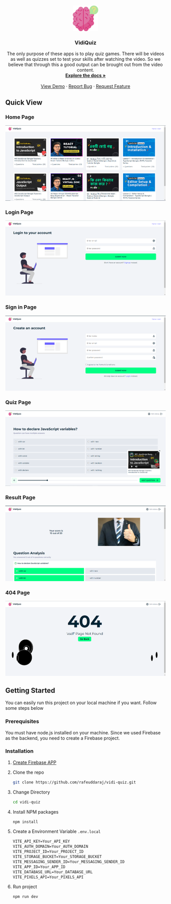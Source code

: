 
<!-- PROJECT LOGO -->
<br />
<div align="center">
  <a href="https://github.com/github_username/repo_name">
    <img src="./src/assets/images/logo-bg.png" alt="Logo" width="80" height="80">
  </a>

<h3 align="center">VidiQuiz</h3>

  <p align="center">
    The only purpose of these apps is to play quiz games. There will be videos as well as quizzes set to test your skills after watching the video. So we believe that through this a good output can be brought out from the video content.
    <br />
    <a href="https://github.com/rafeuddaraj/vidi-quiz"><strong>Explore the docs »</strong></a>
    <br />
    <br />
    <a href="https://vidiquiz.altrazen.com/">View Demo</a>
    ·
    <a href="https://github.com/rafeuddaraj/vidi-quiz/issues">Report Bug</a>
    ·
    <a href="https://github.com/rafeuddaraj/vidi-quiz/issues">Request Feature</a>
  </p>
</div>

<!-- TABLE OF CONTENTS -->

<!-- ABOUT THE PROJECT -->

## Quick View

    
<div>
    <div>
        <h3>Home Page</h3>
        <img src="docs/image/home-page.png"/>
    </div>
    <div>
        <h3>Login Page</h3>
        <img src="docs/image/login.png"/>
    </div>
    <div>
        <h3>Sign in Page</h3>
        <img src="docs/image/signin.png"/>
    </div>
    <div>
        <h3>Quiz Page</h3>
        <img src="docs/image/quiz.png"/>
    </div>
    <div>
        <h3>Result Page</h3>
        <img src="docs/image/score.png"/>
    </div>
    <div>
        <h3>404 Page</h3>
        <img src="docs/image/404.png"/>
    </div>
</div>


## Getting Started

You can easily run this project on your local machine if you want. Follow some steps below

### Prerequisites

You must have node.js installed on your machine. Since we used Firebase as the backend, you need to create a Firebase project.

### Installation

1. <a href=" https://console.firebase.google.com/"> Create Firebase APP</a>

2. Clone the repo
    ```sh
    git clone https://github.com/rafeuddaraj/vidi-quiz.git
    ```
3. Change Directory
    ```sh
    cd vidi-quiz
    ```
3. Install NPM packages
    ```sh
    npm install
    ```
4. Create a Environment Variable `.env.local`
    ```env
    VITE_API_KEY=Your_API_KEY
    VITE_AUTH_DOMAIN=Your_AUTH_DOMAIN
    VITE_PROJECT_ID=Your_PROJECT_ID
    VITE_STORAGE_BUCKET=Your_STORAGE_BUCKET
    VITE_MESSAGING_SENDER_ID=Your_MESSAGING_SENDER_ID
    VITE_APP_ID=Your_APP_ID
    VITE_DATABASE_URL=Your_DATABASE_URL
    VITE_PIXELS_API=Your_PIXELS_API
    ```
3. Run project
    ```sh
    npm run dev
    ```